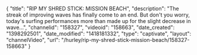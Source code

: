 {
    "title": "RIP MY SHRED STICK: MISSION BEACH",
    "description": "The streak of improving waves has finally come to an end. But don't you worry, today's surfing performances more than made up for the slight decrease in wave...",
    "channelid": "158327",
    "videoid": "158663",
    "date_created": "1398292501",
    "date_modified": "1418181332",
    "type": "captivate",
    "layout": "channelVideo",
    "url": "\/hurley\/rip-my-shred-stick-mission-beach\/158327-158663"
}